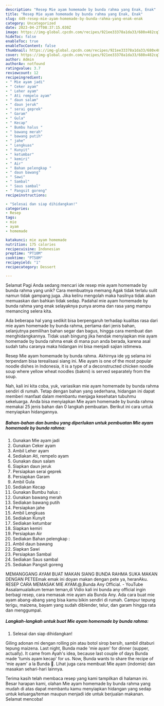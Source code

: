 ```yaml
---
description: "Resep Mie ayam homemade by bunda rahma yang Enak, Enak"
title: "Resep Mie ayam homemade by bunda rahma yang Enak, Enak"
slug: 449-resep-mie-ayam-homemade-by-bunda-rahma-yang-enak-enak
category: Uncategorized
date: 2023-04-27T08:37:15.030Z
image: https://img-global.cpcdn.com/recipes/921ee33378a1da33/680x482cq70/mie-ayam-homemade-by-bunda-rahma-foto-resep-utama.jpg
hideToc: false
enableToc: true
enableTocContent: false
thumbnail: https://img-global.cpcdn.com/recipes/921ee33378a1da33/680x482cq70/mie-ayam-homemade-by-bunda-rahma-foto-resep-utama.jpg
cover: https://img-global.cpcdn.com/recipes/921ee33378a1da33/680x482cq70/mie-ayam-homemade-by-bunda-rahma-foto-resep-utama.jpg
author: Admin
authorAv: notfound
ratingvalue: 3.7
reviewcount: 12
recipeingredient:
- " Mie ayam jadi"
- " Ceker ayam"
- " Leher ayam"
- " Ati rempelo ayam"
- " daun salam"
- " daun jeruk"
- " serai geprek"
- " Garam"
- " Gula"
- " Kecap"
- " Bumbu halus "
- " bawang merah"
- " bawang putih"
- " jahe"
- " Lengkuas"
- " Kunyit"
- " ketumbar"
- " kemiri"
- " Air"
- " Bahan pelengkap "
- " daun bawang"
- " Sawi"
- " Sambal"
- " Saus sambal"
- " Pangsit goreng"
recipeinstructions:

- "Selesai dan siap dihidangkan!"
categories:
- Resep
tags:
- mie
- ayam
- homemade

katakunci: mie ayam homemade 
nutrition: 175 calories
recipecuisine: Indonesian
preptime: "PT10M"
cooktime: "PT58M"
recipeyield: "1"
recipecategory: Dessert

---
```



Selamat Pagi Anda sedang mencari ide resep mie ayam homemade by bunda rahma yang unik? Cara membuatnya memang Agak tidak terlalu sulit namun tidak gampang juga. Jika keliru mengolah maka hasilnya tidak akan memuaskan dan bahkan tidak sedap. Padahal mie ayam homemade by bunda rahma yang enak selayaknya punya aroma dan rasa yang mampu memancing selera kita.


Ada beberapa hal yang sedikit bisa berpengaruh terhadap kualitas rasa dari mie ayam homemade by bunda rahma, pertama dari jenis bahan, selanjutnya pemilihan bahan segar dan bagus, hingga cara membuat dan menghidangkannya. Tidak usah bingung jika hendak menyiapkan mie ayam homemade by bunda rahma enak di mana pun anda berada, karena asal sudah tahu caranya maka hidangan ini bisa menjadi sajian istimewa.

Resep Mie ayam homemade by bunda rahma. Akhirnya ide yg selama ini terpendam bisa terealisasi siang ini. Mie ayam is one of the most popular noodle dishes in Indonesia, it is a type of a deconstructed chicken noodle soup where yellow wheat noodles (bakmi) is served separately from the soup.


Nah, kali ini kita coba, yuk, variasikan mie ayam homemade by bunda rahma sendiri di rumah. Tetap dengan bahan yang sederhana, hidangan ini dapat memberi manfaat dalam membantu menjaga kesehatan tubuhmu sekeluarga. Anda bisa menyiapkan Mie ayam homemade by bunda rahma memakai 25 jenis bahan dan 0 langkah pembuatan. Berikut ini cara untuk menyiapkan hidangannya.

<!--inarticleads1-->

##### Bahan-bahan dan bumbu yang diperlukan untuk pembuatan Mie ayam homemade by bunda rahma:

1. Gunakan  Mie ayam jadi
1. Gunakan  Ceker ayam
1. Ambil  Leher ayam
1. Sediakan  Ati, rempelo ayam
1. Gunakan  daun salam
1. Siapkan  daun jeruk
1. Persiapkan  serai geprek
1. Persiapkan  Garam
1. Ambil  Gula
1. Sediakan  Kecap
1. Gunakan  Bumbu halus :
1. Gunakan  bawang merah
1. Sediakan  bawang putih
1. Persiapkan  jahe
1. Ambil  Lengkuas
1. Sediakan  Kunyit
1. Sediakan  ketumbar
1. Siapkan  kemiri
1. Persiapkan  Air
1. Sediakan  Bahan pelengkap :
1. Ambil  daun bawang
1. Siapkan  Sawi
1. Persiapkan  Sambal
1. Sediakan  Saus sambal
1. Sediakan  Pangsit goreng


MEMANGGANG AYAM BUAT MAKAN SIANG BUNDA RAHMA SUKA MAKAN DENGAN PETEEmak emak ini doyan makan dengan pete ya, heranAku. RESEP CARA MEMASAK MIE AYAM.@,Bunda Any Official. - YouTube Assalamualaikum teman teman,di Vidio kali ini bunda any official ingin berbagi resep, cara memasak mie ayam ala Bunda Any. Ada cara buat mie ayam abang-abang yang bisa kamu bikin sendiri di rumah. Campur tepung terigu, maizena, bayam yang sudah diblender, telur, dan garam hingga rata dan menggumpal. 

<!--inarticleads2-->

##### Langkah-langkah untuk buat Mie ayam homemade by bunda rahma:


1. Selesai dan siap dihidangkan!

Giling adonan mi dengan rolling pin atau botol sirop bersih, sambil ditaburi tepung maizena. Last night, Bunda made &#39;mie ayam&#39; for dinner (supper, actually). It came from Ayah&#39;s idea, because last couple of days Bunda made &#39;tumis ayam kecap&#39; for us. Now, Bunda wants to share the recipe of &#39;mie ayam&#39; a la Bunda 🙂. Lihat juga cara membuat Mie ayam (indomie) dan masakan sehari-hari lainnya. 

Terima kasih telah membaca resep yang kami tampilkan di halaman ini. Besar harapan kami, olahan Mie ayam homemade by bunda rahma yang mudah di atas dapat membantu kamu menyiapkan hidangan yang sedap untuk keluarga/teman maupun menjadi ide untuk berjualan makanan. Selamat mencoba!
